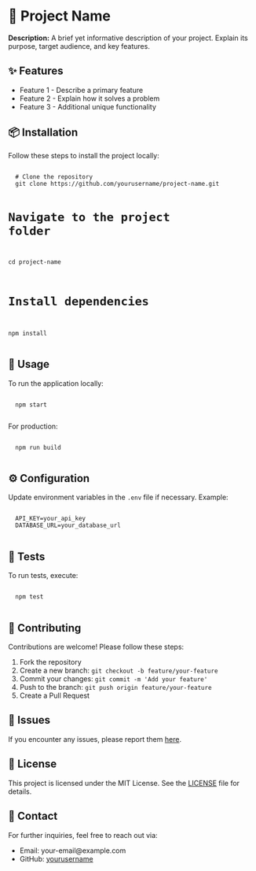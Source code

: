<!DOCTYPE html>
<html lang="en">
<head>
  <meta charset="UTF-8" />
  <meta name="viewport" content="width=device-width, initial-scale=1.0" />
  <title>Project README</title>
</head>
<body>
  <h1>🚀 Project Name</h1>
  <p>
    <strong>Description:</strong> A brief yet informative description of your project. Explain its purpose, target audience, and key features.  
  </p>

  <h2>✨ Features</h2>
  <ul>
    <li>Feature 1 - Describe a primary feature</li>
    <li>Feature 2 - Explain how it solves a problem</li>
    <li>Feature 3 - Additional unique functionality</li>
  </ul>

  <h2>📦 Installation</h2>
  <p>Follow these steps to install the project locally:</p>
  <pre><code>
  # Clone the repository
  git clone https://github.com/yourusername/project-name.git
  
  # Navigate to the project folder
  cd project-name

  # Install dependencies
  npm install
  </code></pre>

  <h2>🚀 Usage</h2>
  <p>To run the application locally:</p>
  <pre><code>
  npm start
  </code></pre>
  <p>For production:</p>
  <pre><code>
  npm run build
  </code></pre>

  <h2>⚙️ Configuration</h2>
  <p>
    Update environment variables in the <code>.env</code> file if necessary. Example:
  </p>
  <pre><code>
  API_KEY=your_api_key
  DATABASE_URL=your_database_url
  </code></pre>

  <h2>🧪 Tests</h2>
  <p>To run tests, execute:</p>
  <pre><code>
  npm test
  </code></pre>

  <h2>📜 Contributing</h2>
  <p>
    Contributions are welcome! Please follow these steps:  
    <ol>
      <li>Fork the repository</li>
      <li>Create a new branch: <code>git checkout -b feature/your-feature</code></li>
      <li>Commit your changes: <code>git commit -m 'Add your feature'</code></li>
      <li>Push to the branch: <code>git push origin feature/your-feature</code></li>
      <li>Create a Pull Request</li>
    </ol>
  </p>

  <h2>🐛 Issues</h2>
  <p>If you encounter any issues, please report them
    <a href="https://github.com/yourusername/project-name/issues">here</a>.
  </p>

  <h2>📄 License</h2>
  <p>This project is licensed under the MIT License. See the <a href="LICENSE">LICENSE</a> file for details.</p>

  <h2>💬 Contact</h2>
  <p>For further inquiries, feel free to reach out via:  
    <ul>
      <li>Email: your-email@example.com</li>
      <li>GitHub: <a href="https://github.com/yourusername">yourusername</a></li>
    </ul>
  </p>
</body>
</html>
